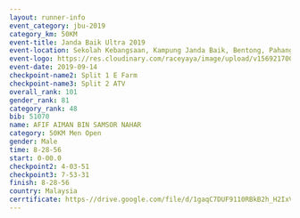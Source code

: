 ```yaml
---
layout: runner-info 
event_category: jbu-2019 
category_km: 50KM 
event-title: Janda Baik Ultra 2019  
event-location: Sekolah Kebangsaan, Kampung Janda Baik, Bentong, Pahang, Malaysia 
event-logo: https://res.cloudinary.com/raceyaya/image/upload/v1569217009/logo/janda-baik_vch1pc.jpg 
event-date: 2019-09-14 
checkpoint-name2: Split 1 E Farm 
checkpoint-name3: Split 2 ATV 
overall_rank: 101
gender_rank: 81
category_rank: 48
bib: 51070
name: AFIF AIMAN BIN SAMSOR NAHAR
category: 50KM Men Open
gender: Male
time: 8-28-56
start: 0-00.0
checkpoint2: 4-03-51
checkpoint3: 7-53-31
finish: 8-28-56
country: Malaysia
cerrtificate: https-//drive.google.com/file/d/1gaqC7DUF9110RBkB2h_H2IxVhn4m6O_E/view?usp=sharing
---
```


